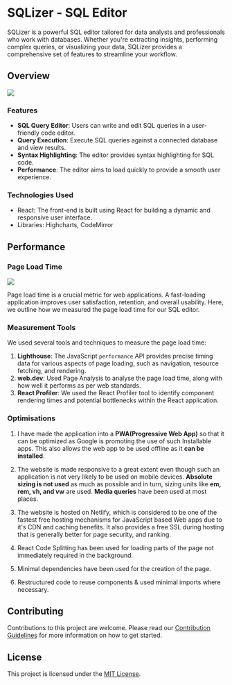 # SQLizer - SQL Editor

SQLizer is a powerful SQL editor tailored for data analysts and professionals who work with databases. Whether you're extracting insights, performing complex queries, or visualizing your data, SQLizer provides a comprehensive set of features to streamline your workflow.

## Overview

<img src="https://i.imgur.com/pZ58taj.png"/>

### Features

- **SQL Query Editor**: Users can write and edit SQL queries in a user-friendly code editor.
- **Query Execution**: Execute SQL queries against a connected database and view results.
- **Syntax Highlighting**: The editor provides syntax highlighting for SQL code.
- **Performance**: The editor aims to load quickly to provide a smooth user experience.

### Technologies Used

- React: The front-end is built using React for building a dynamic and responsive user interface.
- Libraries: Highcharts, CodeMirror

## Performance

### Page Load Time

<img src="https://i.imgur.com/4LnV4qI.png"/>

Page load time is a crucial metric for web applications. A fast-loading application improves user satisfaction, retention, and overall usability. Here, we outline how we measured the page load time for our SQL editor.

### Measurement Tools

We used several tools and techniques to measure the page load time:

1. **Lighthouse**: The JavaScript `performance` API provides precise timing data for various aspects of page loading, such as navigation, resource fetching, and rendering.
2. **web.dev**: Used Page Analysis to analyse the page load time, along with how well it performs as per web standards.
3. **React Profiler**: We used the React Profiler tool to identify component rendering times and potential bottlenecks within the React application.

### Optimisations
1. I have made the application into a <strong>PWA(Progressive Web App)</strong> so that it can be optimized as Google is promoting the use of such Installable apps. This also allows the web app to be used offline as it <strong>can be installed</strong>.

2. The website is made responsive to a great extent even though such an application is not very likely to be used on mobile devices. <strong>Absolute sizing is not used</strong> as much as possible and in turn, sizing units like <strong>em, rem, vh, and vw</strong> are used. <strong>Media queries</strong> have been used at most places.

3. The website is hosted on Netlify, which is considered to be one of the fastest free hosting mechanisms for JavaScript based Web apps due to it's CDN and caching benefits. It also provides a free SSL during hosting that is generally better for page security, and ranking.

4. React Code Splitting has been used for loading parts of the page not immediately required in the background.

5. Minimal dependencies have been used for the creation of the page.

6. Restructured code to reuse components & used minimal imports where necessary.


## Contributing

Contributions to this project are welcome. Please read our [Contribution Guidelines](CONTRIBUTING.md) for more information on how to get started.

## License

This project is licensed under the [MIT License](LICENSE).
